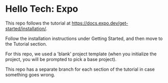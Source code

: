 # Hello Tech: Expo

This repo follows the tutorial at https://docs.expo.dev/get-started/installation/.

Follow the installation instructions under Getting Started, and then move to the Tutorial section.

For this repo, we used a 'blank' project template (when you initialize the project, you will be prompted to pick a base project).

This repo has a separate branch for each section of the tutorial in case something goes wrong.

